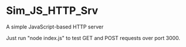 # Sim_JS_HTTP_Srv
A simple JavaScript-based HTTP server

Just run "node index.js" to test GET and POST requests over port 3000.
